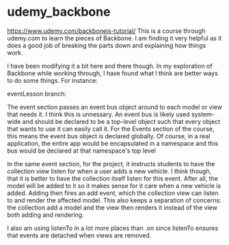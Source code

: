 # udemy_backbone
https://www.udemy.com/backbonejs-tutorial/ This is a course through udemy.com to learn the pieces of Backbone.  I am finding it very helpful as it does a good job of breaking the parts down and explaining how things work.  

I have been modifying it a bit here and there though. In my exploration of Backbone while working through, I have found what I think are better ways to do some things. For instance:

eventLesson branch: 
  
  The event section passes an event bus object around to each model or view that needs it.  I think this is unnessary.  An event bus is likely used system-wide and should be declared to be a top-level object such that every object that wants to use it can easily call it.  For the Events section of the course, this means the event bus object is declared globally.  Of course, in a real application, the entire app would be encapsulated in a namespace and this bus would be declared at that namespace's top level

  In the same event section, for the project, it instructs students to have the collection view listen for when a user adds a new vehicle.  I think though, that it is better to have the collection itself listen for this event.  After all, the model will be added to it so it makes sense for it care when a new vehicle is added.  Adding then fires an add event, which the collection view can listen to and render the affected model.  This also keeps a separation of concerns: the collection add a model and the view then renders it instead of the view both adding and rendering.

I also am using listenTo in a lot more places than .on since listenTo ensures that events are detached when views are removed.
